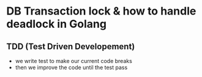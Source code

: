 # DB Transaction lock & how to handle deadlock in Golang

## TDD (Test Driven Developement)

- we write test to make our current code breaks
- then we improve the code until the test pass
